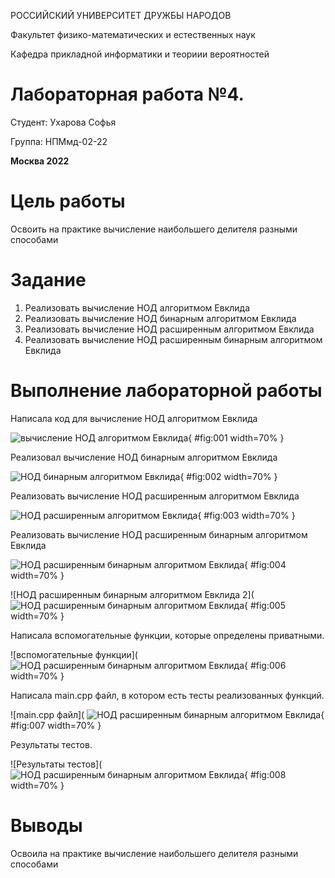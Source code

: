 РОССИЙСКИЙ УНИВЕРСИТЕТ ДРУЖБЫ НАРОДОВ  

Факультет физико-математических и естественных наук  

Кафедра прикладной информатики и теориии вероятностей  

# Лабораторная работа №4. 

Студент: Ухарова Софья

Группа: НПМмд-02-22  

**Москва 2022**  

# Цель работы

Освоить на практике вычисление наибольшего делителя разными способами

# Задание

1. Реализовать вычисление НОД алгоритмом Евклида
2. Реализовать вычисление НОД бинарным алгоритмом Евклида
3. Реализовать вычисление НОД расширенным алгоритмом Евклида
4. Реализовать вычисление НОД расширенным бинарным алгоритмом Евклида

# Выполнение лабораторной работы

Написала код для вычисление НОД алгоритмом Евклида

![вычисление НОД алгоритмом Евклида](/Users/sofaavdeeva/Downloads/mat_osnovi_infbez-master-2/lab04/docs/report/image/1.png){ #fig:001 width=70% }

Реализовал вычисление НОД бинарным алгоритмом Евклида

![НОД бинарным алгоритмом Евклида](/Users/sofaavdeeva/Downloads/mat_osnovi_infbez-master-2/lab04/docs/report/image/2.png){ #fig:002 width=70% }

Реализовать вычисление НОД расширенным алгоритмом Евклида

![НОД расширенным алгоритмом Евклида](/Users/sofaavdeeva/Downloads/mat_osnovi_infbez-master-2/lab04/docs/report/image/3.png){ #fig:003 width=70% }

Реализовать вычисление НОД расширенным бинарным алгоритмом Евклида

![НОД расширенным бинарным алгоритмом Евклида](/Users/sofaavdeeva/Downloads/mat_osnovi_infbez-master-2/lab04/docs/report/image/4.png){ #fig:004 width=70% }

![НОД расширенным бинарным алгоритмом Евклида 2](
![НОД расширенным бинарным алгоритмом Евклида](/Users/sofaavdeeva/Downloads/mat_osnovi_infbez-master-2/lab04/docs/report/image/5.png){ #fig:005 width=70% }

Написала вспомогательные функции, которые определены приватными.

![вспомогательные функции](
![НОД расширенным бинарным алгоритмом Евклида](/Users/sofaavdeeva/Downloads/mat_osnovi_infbez-master-2/lab04/docs/report/image/6.png){ #fig:006 width=70% }

Написала main.cpp файл, в котором есть тесты реализованных функций.

![main.cpp файл](
![НОД расширенным бинарным алгоритмом Евклида](/Users/sofaavdeeva/Downloads/mat_osnovi_infbez-master-2/lab04/docs/report/image/7.png){ #fig:007 width=70% }

Результаты тестов.

![Результаты тестов](
![НОД расширенным бинарным алгоритмом Евклида](/Users/sofaavdeeva/Downloads/mat_osnovi_infbez-master-2/lab04/docs/report/image/8.png){ #fig:008 width=70% }

# Выводы

Освоила на практике вычисление наибольшего делителя разными способами
